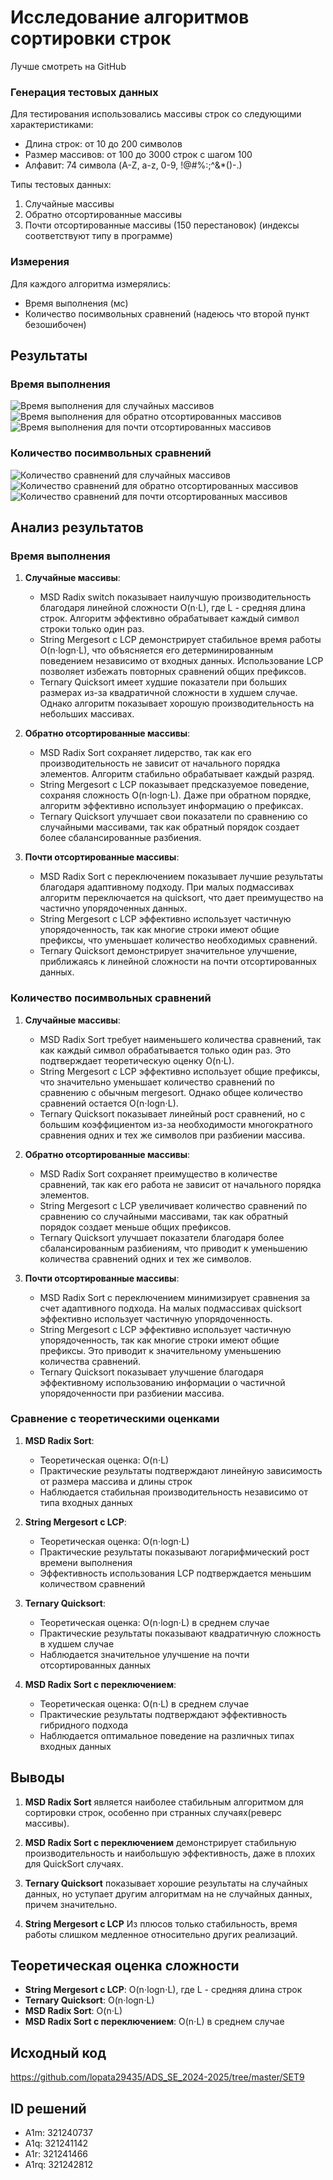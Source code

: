 # Исследование алгоритмов сортировки строк

Лучше смотреть на GitHub

### Генерация тестовых данных

Для тестирования использовались массивы строк со следующими характеристиками:
- Длина строк: от 10 до 200 символов
- Размер массивов: от 100 до 3000 строк с шагом 100
- Алфавит: 74 символа (A-Z, a-z, 0-9, !@#%:;^&*()-.)

Типы тестовых данных:
1. Случайные массивы
2. Обратно отсортированные массивы
3. Почти отсортированные массивы (150 перестановок)
(индексы соответствуют типу в программе)

### Измерения

Для каждого алгоритма измерялись:
- Время выполнения (мс)
- Количество посимвольных сравнений
(надеюсь что второй пункт безошибочен)

## Результаты

### Время выполнения

![Время выполнения для случайных массивов](time_random_dark.png)
![Время выполнения для обратно отсортированных массивов](time_reverse_sorted_dark.png)
![Время выполнения для почти отсортированных массивов](time_nearly_sorted_dark.png)

### Количество посимвольных сравнений

![Количество сравнений для случайных массивов](comps_random_dark.png)
![Количество сравнений для обратно отсортированных массивов](comps_reverse_sorted_dark.png)
![Количество сравнений для почти отсортированных массивов](comps_nearly_sorted_dark.png)

## Анализ результатов

### Время выполнения

1. **Случайные массивы**:
   - MSD Radix switch показывает наилучшую производительность благодаря линейной сложности O(n⋅L), где L - средняя длина строк. Алгоритм эффективно обрабатывает каждый символ строки только один раз.
   - String Mergesort с LCP демонстрирует стабильное время работы O(n⋅logn⋅L), что объясняется его детерминированным поведением независимо от входных данных. Использование LCP позволяет избежать повторных сравнений общих префиксов.
   - Ternary Quicksort имеет худшие показатели при больших размерах из-за квадратичной сложности в худшем случае. Однако алгоритм показывает хорошую производительность на небольших массивах.

2. **Обратно отсортированные массивы**:
   - MSD Radix Sort сохраняет лидерство, так как его производительность не зависит от начального порядка элементов. Алгоритм стабильно обрабатывает каждый разряд.
   - String Mergesort с LCP показывает предсказуемое поведение, сохраняя сложность O(n⋅logn⋅L). Даже при обратном порядке, алгоритм эффективно использует информацию о префиксах.
   - Ternary Quicksort улучшает свои показатели по сравнению со случайными массивами, так как обратный порядок создает более сбалансированные разбиения.

3. **Почти отсортированные массивы**:
   - MSD Radix Sort с переключением показывает лучшие результаты благодаря адаптивному подходу. При малых подмассивах алгоритм переключается на quicksort, что дает преимущество на частично упорядоченных данных.
   - String Mergesort с LCP эффективно использует частичную упорядоченность, так как многие строки имеют общие префиксы, что уменьшает количество необходимых сравнений.
   - Ternary Quicksort демонстрирует значительное улучшение, приближаясь к линейной сложности на почти отсортированных данных.

### Количество посимвольных сравнений

1. **Случайные массивы**:
   - MSD Radix Sort требует наименьшего количества сравнений, так как каждый символ обрабатывается только один раз. Это подтверждает теоретическую оценку O(n⋅L).
   - String Mergesort с LCP эффективно использует общие префиксы, что значительно уменьшает количество сравнений по сравнению с обычным mergesort. Однако общее количество сравнений остается O(n⋅logn⋅L).
   - Ternary Quicksort показывает линейный рост сравнений, но с большим коэффициентом из-за необходимости многократного сравнения одних и тех же символов при разбиении массива.

2. **Обратно отсортированные массивы**:
   - MSD Radix Sort сохраняет преимущество в количестве сравнений, так как его работа не зависит от начального порядка элементов.
   - String Mergesort с LCP увеличивает количество сравнений по сравнению со случайными массивами, так как обратный порядок создает меньше общих префиксов.
   - Ternary Quicksort улучшает показатели благодаря более сбалансированным разбиениям, что приводит к уменьшению количества сравнений одних и тех же символов.

3. **Почти отсортированные массивы**:
   - MSD Radix Sort с переключением минимизирует сравнения за счет адаптивного подхода. На малых подмассивах quicksort эффективно использует частичную упорядоченность.
   - String Mergesort с LCP эффективно использует частичную упорядоченность, так как многие строки имеют общие префиксы. Это приводит к значительному уменьшению количества сравнений.
   - Ternary Quicksort показывает улучшение благодаря эффективному использованию информации о частичной упорядоченности при разбиении массива.

### Сравнение с теоретическими оценками

1. **MSD Radix Sort**:
   - Теоретическая оценка: O(n⋅L)
   - Практические результаты подтверждают линейную зависимость от размера массива и длины строк
   - Наблюдается стабильная производительность независимо от типа входных данных

2. **String Mergesort с LCP**:
   - Теоретическая оценка: O(n⋅logn⋅L)
   - Практические результаты показывают логарифмический рост времени выполнения
   - Эффективность использования LCP подтверждается меньшим количеством сравнений

3. **Ternary Quicksort**:
   - Теоретическая оценка: O(n⋅logn⋅L) в среднем случае
   - Практические результаты показывают квадратичную сложность в худшем случае
   - Наблюдается значительное улучшение на почти отсортированных данных

4. **MSD Radix Sort с переключением**:
   - Теоретическая оценка: O(n⋅L) в среднем случае
   - Практические результаты подтверждают эффективность гибридного подхода
   - Наблюдается оптимальное поведение на различных типах входных данных

## Выводы

1. **MSD Radix Sort** является наиболее стабильным алгоритмом для сортировки строк, особенно при странных случаях(реверс массивы).

2. **MSD Radix Sort с переключением** демонстрирует стабильную производительность и наибольшую эффективность, даже в плохих для QuickSort случаях.

3. **Ternary Quicksort** показывает хорошие результаты на случайных данных, но уступает другим алгоритмам на не случайных данных, причем значительно.

4. **String Mergesort с LCP** Из плюсов только стабильность, время работы слишком медленное относительно других реализаций.

## Теоретическая оценка сложности

- **String Mergesort с LCP**: O(n⋅logn⋅L), где L - средняя длина строк
- **Ternary Quicksort**: O(n⋅logn⋅L)
- **MSD Radix Sort**: O(n⋅L)
- **MSD Radix Sort с переключением**: O(n⋅L) в среднем случае

## Исходный код

https://github.com/lopata29435/ADS_SE_2024-2025/tree/master/SET9

## ID решений

- A1m: 321240737
- A1q: 321241142
- A1r: 321241466
- A1rq: 321242812
